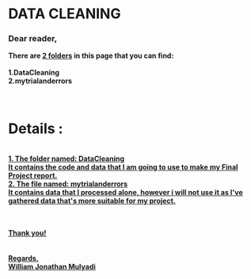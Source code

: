 <b><h1>DATA CLEANING</h1></b>
<h3><b>Dear reader,</h3>

There are <u>2 folders</u> in this page that you can find:<br><br>
1.DataCleaning<br>
2.mytrialanderrors<br>

<br>

<h1>Details :</h1><br>
<u>1. The folder named: DataCleaning <br><u> 
It contains the code and data that I am going to use to make my Final Project report.<br>
<u>2. The file named: mytrialanderrors <br></u> 
It contains data that I processed alone, however i will not use it as I've gathered data that's more suitable for my project.

<br>

  
<br><br>
Thank you!<br>
<br><br>
Regards,<br>
William Jonathan Mulyadi

